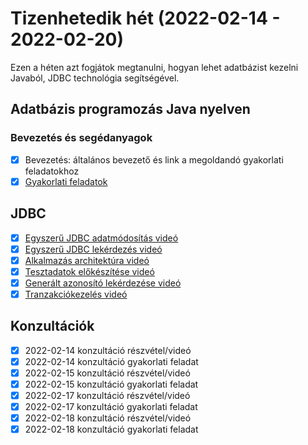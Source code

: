 # Tizenhetedik hét (2022-02-14 - 2022-02-20)

Ezen a héten azt fogjátok megtanulni, hogyan lehet adatbázist kezelni Javaból, JDBC technológia segítségével.

## Adatbázis programozás Java nyelven

### Bevezetés és segédanyagok

* [X] Bevezetés: általános bevezető és link a megoldandó gyakorlati feladatokhoz
* [X] [Gyakorlati feladatok](https://github.com/Training360/java-jpa-public/blob/master/jdbc-lab.md)

## JDBC

* [X] [Egyszerű JDBC adatmódosítás videó](https://e-learning.training360.com/courses/take/adatbazis-programozas-jpa-technologiaval/lessons/30468757-egyszeru-jdbc-adatmodositas)
* [X] [Egyszerű JDBC lekérdezés videó](https://e-learning.training360.com/courses/take/adatbazis-programozas-jpa-technologiaval/lessons/30468759-egyszeru-jdbc-lekerdezes)
* [X] [Alkalmazás architektúra videó](https://e-learning.training360.com/courses/take/adatbazis-programozas-jpa-technologiaval/lessons/30468764-alkalmazas-architektura)
* [X] [Tesztadatok előkészítése videó](https://e-learning.training360.com/courses/take/adatbazis-programozas-jpa-technologiaval/lessons/30500444-tesztadatok-elokeszitese)
* [X] [Generált azonosító lekérdezése videó](https://e-learning.training360.com/courses/take/adatbazis-programozas-jpa-technologiaval/lessons/30468766-generalt-azonosito-lekerdezese)
* [X] [Tranzakciókezelés videó](https://e-learning.training360.com/courses/take/adatbazis-programozas-jpa-technologiaval/lessons/30468767-tranzakciokezeles)

## Konzultációk

* [X] 2022-02-14 konzultáció részvétel/videó
* [X] 2022-02-14 konzultáció gyakorlati feladat
* [X] 2022-02-15 konzultáció részvétel/videó
* [X] 2022-02-15 konzultáció gyakorlati feladat
* [X] 2022-02-17 konzultáció részvétel/videó
* [X] 2022-02-17 konzultáció gyakorlati feladat
* [X] 2022-02-18 konzultáció részvétel/videó
* [X] 2022-02-18 konzultáció gyakorlati feladat
